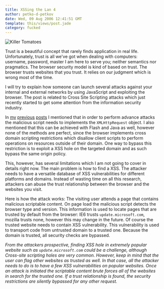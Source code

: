 ```yaml
---
title: XSSing the Lan 4
author: petko-d-petkov
date: Wed, 09 Aug 2006 12:41:51 GMT
template: this/views/post.jade
category: fucked
---
```


![Killer Tomatoes](http://www.gnucitizen.org/static/blog/2006/08/killer-tomatoes.jpg "Killer Tomatoes")

Trust is a beautiful concept that rarely finds application in real life. Unfortunately, trust is all we've got when dealing with computers: username, password, master I am here to serve you; neither semantics nor pragmatics. The browser security model is kind of based on trust. The browser trusts websites that you trust. It relies on our judgment which is wrong most of the time.

I will try to explain how someone can launch several attacks against your internal and external networks by using JavaScript and exploiting the browser. The post is related to Cross Site Scripting attacks which just recently started to get some attention from the information security industry.

In [my](/blog/xssing-the-lan) [previous](/blog/xssing-the-lan-2) [posts](/blog/xssing-the-lan-3) I mentioned that in order to perform advance attacks the malicious script needs to implements the `XMLHttpRequest` object. I also mentioned that this can be achieved with Flash and Java as well, however none of the methods are perfect, since the browser implements cross domain scripting restrictions which disallow client scripts to perform operations on resources outside of their domain. One way to bypass this restriction is to exploit a XSS hole on the targeted domain and as such bypass the same origin policy.

This, however, has several limitations which I am not going to cover in details right now. The main problem is how to find a XSS. The attacker needs to have a versatile database of XSS vulnerabilities for different platforms and domains. Instead of wasting time on all this research, attackers can abuse the trust relationship between the browser and the websites you visit.

Here is how the attack works: The visiting user attends a page that contains malicious scriptable content. On page load the malicious script detects the browser type and version. This information is used to locate pages that are trusted by default from the browser: IE6 trusts `update.microsoft.com`, mozilla trusts none, however this may change in the future. Of course the trusted website needs to contain XSS vulnerability. This vulnerability is used to transport code from untrusted domain to a trusted one. Because the domain is trusted, all security checks are bypassed.

_From the attackers prospective, finding XSS hole in extremely popular website such as `update.microsoft.com` could be a challenge, although Cross-site scripting holes are very common. However, keep in mind that the user can flag other websites as trusted as well. In that case, all the attacker needs to do is to have a few XSS vulnerabilities on popular websites. Once an attack is initiated the scriptable content brute forces all of the websites in search for the trusted one. If a trust relationship is found, the security restrictions are silently bypassed for any other request._
